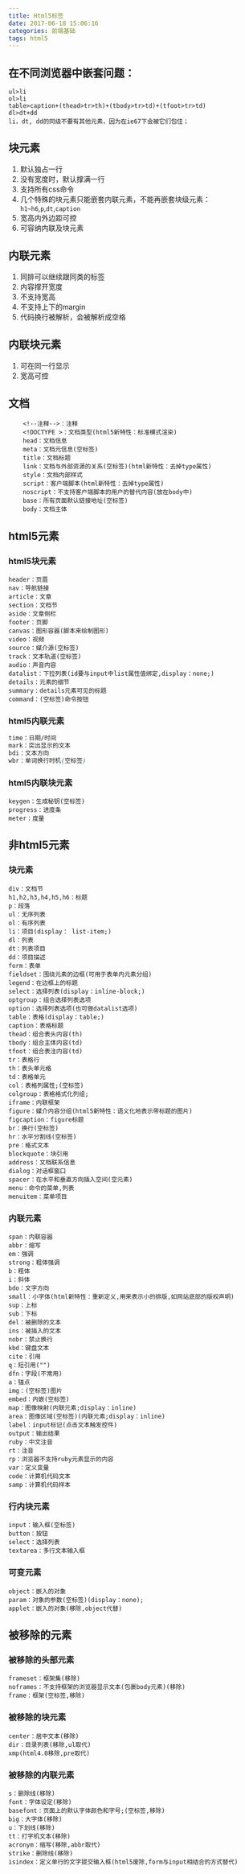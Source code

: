```yaml
---
title: Html5标签
date: 2017-06-18 15:06:16
categories: 前端基础
tags: html5
---
```

## 在不同浏览器中嵌套问题：
```
ul>li
ol>li
table>caption+(thead>tr>th)+(tbody>tr>td)+(tfoot>tr>td)
dl>dt+dd
li，dt, dd的同级不要有其他元素，因为在ie67下会被它们包住；
```

## 块元素
1. 默认独占一行
2. 没有宽度时，默认撑满一行
3. 支持所有css命令
4. 几个特殊的块元素只能嵌套内联元素，不能再嵌套块级元素：`h1~h6`,`p`,`dt`,`caption`
5. 宽高内外边距可控
6. 可容纳内联及块元素

## 内联元素
1. 同排可以继续跟同类的标签
2. 内容撑开宽度
3. 不支持宽高
4. 不支持上下的margin
5. 代码换行被解析，会被解析成空格

## 内联块元素
1. 可在同一行显示
2. 宽高可控
    
## 文档
```
    <!--注释-->：注释
    <!DOCTYPE >：文档类型(html5新特性：标准模式渲染)
    head：文档信息
    meta：文档元信息(空标签)
    title：文档标题
    link：文档与外部资源的关系(空标签)(html新特性：去掉type属性)
    style：文档内部样式
    script：客户端脚本(html新特性：去掉type属性)
    noscript：不支持客户端脚本的用户的替代内容(放在body中)
    base：所有页面默认链接地址(空标签)
    body：文档主体
```

## html5元素
### html5块元素
```
header：页眉
nav：导航链接
article：文章
section：文档节
aside：文章侧栏
footer：页脚
canvas：图形容器(脚本来绘制图形)
video：视频
source：媒介源(空标签)
track：文本轨道(空标签)
audio：声音内容
datalist：下拉列表(id要与input中list属性值绑定,display：none;)
details：元素的细节
summary：details元素可见的标题
command：(空标签)命令按钮
```
### html5内联元素
```css
time：日期/时间
mark：突出显示的文本
bdi：文本方向
wbr：单词换行时机(空标签)
```
### html5内联块元素
```
keygen：生成秘钥(空标签)
progress：进度条
meter：度量
```
## 非html5元素
### 块元素
```
div：文档节
h1,h2,h3,h4,h5,h6：标题
p：段落
ul：无序列表
ol：有序列表
li：项目(display： list-item;)
dl：列表
dt：列表项目
dd：项目描述
form：表单
fieldset：围绕元素的边框(可用于表单内元素分组)
legend：在边框上的标题
select：选择列表(display：inline-block;)
optgroup：组合选择列表选项
option：选择列表选项(也可做datalist选项)
table：表格(display：table;)
caption：表格标题
thead：组合表头内容(th)
tbody：组合主体内容(td)
tfoot：组合表注内容(td)
tr：表格行
th：表头单元格
td：表格单元
col：表格列属性;(空标签)
colgroup：表格格式化列组;
iframe：内联框架
figure：媒介内容分组(html5新特性：语义化地表示带标题的图片)
figcaption：figure标题
br：换行(空标签)
hr：水平分割线(空标签)
pre：格式文本
blockquote：块引用
address：文档联系信息
dialog：对话框窗口
spacer：在水平和垂直方向插入空间(空元素)
menu：命令的菜单,列表
menuitem：菜单项目
```

### 内联元素
```
span：内联容器
abbr：缩写
em：强调
strong：粗体强调
b：粗体
i：斜体
bdo：文字方向
small：小字体(html新特性：重新定义,用来表示小的排版,如网站底部的版权声明)
sup：上标
sub：下标
del：被删除的文本
ins：被插入的文本
nobr：禁止换行
kbd：键盘文本
cite：引用
q：短引用("")
dfn：字段(不常用)
a：锚点
img：(空标签)图片
embed：内嵌(空标签)
map：图像映射(内联元素;display：inline)
area：图像区域(空标签)(内联元素;display：inline)
label：input标记(点击文本触发控件)
output：输出结果
ruby：中文注音
rt：注音
rp：浏览器不支持ruby元素显示的内容
var：定义变量
code：计算机代码文本
samp：计算机代码样本
```
### 行内块元素
```
input：输入框(空标签)
button：按钮
select：选择列表
textarea：多行文本输入框
```
### 可变元素
```
object：嵌入的对象
param：对象的参数(空标签)(display：none);
applet：嵌入的对象(移除,object代替)
```
## 被移除的元素
### 被移除的头部元素
```
frameset：框架集(移除)
noframes：不支持框架的浏览器显示文本(包裹body元素)(移除)
frame：框架(空标签,移除)
```
### 被移除的块元素
```
center：居中文本(移除)
dir：目录列表(移除,ul取代)
xmp(html4.0移除,pre取代)
```
### 被移除的内联元素
```
s：删除线(移除)
font：字体设定(移除)
basefont：页面上的默认字体颜色和字号;(空标签,移除)
big：大字体(移除)
u：下划线(移除)
tt：打字机文本(移除)
acronym：缩写(移除,abbr取代)
strike：删除线(移除)
isindex：定义单行的文字提交输入框(html5废除,form与input相结合的方式替代)
```
